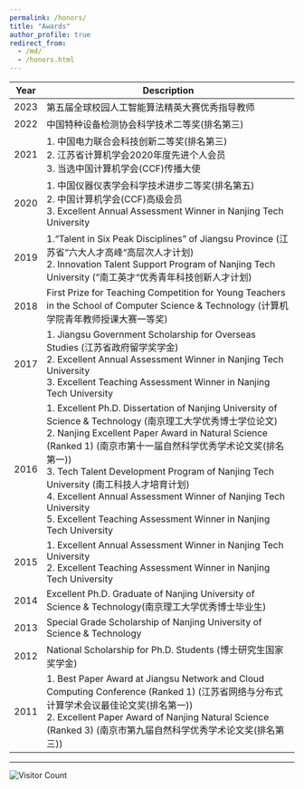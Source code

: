 ```yaml
---
permalink: /honors/
title: "Awards"
author_profile: true
redirect_from: 
  - /md/
  - /honors.html
---
```



| Year | **Description**                                              |
| ---- | ------------------------------------------------------------ |
| 2023 | 第五届全球校园人工智能算法精英大赛优秀指导教师                |
| 2022 | 中国特种设备检测协会科学技术二等奖(排名第三)                 |
| 2021 | 1. 中国电力联合会科技创新二等奖(排名第三)<br/>2. 江苏省计算机学会2020年度先进个人会员<br/>3. 当选中国计算机学会(CCF)传播大使 |
| 2020 | 1. 中国仪器仪表学会科学技术进步二等奖(排名第五)<br/>2. 中国计算机学会(CCF)高级会员 <br/>3. Excellent Annual Assessment Winner in Nanjing Tech University |
| 2019 | 1.“Talent in Six Peak Disciplines” of Jiangsu Province (江苏省“六大人才高峰“高层次人才计划)<br/>2. Innovation Talent Support Program of Nanjing Tech University (”南工英才“优秀青年科技创新人才计划) |
| 2018 | First Prize for Teaching Competition for Young Teachers in the School of Computer Science & Technology (计算机学院青年教师授课大赛一等奖) |
| 2017 | 1. Jiangsu Government Scholarship for Overseas Studies (江苏省政府留学奖学金)<br/>2. Excellent Annual Assessment Winner in Nanjing Tech University<br/>3. Excellent Teaching Assessment Winner in Nanjing Tech University |
| 2016 | 1. Excellent Ph.D. Dissertation of Nanjing University of Science & Technology (南京理工大学优秀博士学位论文)<br/>2. Nanjing Excellent Paper Award in Natural Science (Ranked 1) (南京市第十一届自然科学优秀学术论文奖(排名第一))<br/>3. Tech Talent Development Program of Nanjing Tech University (南工科技人才培育计划)<br/>4. Excellent Annual Assessment Winner of Nanjing Tech University<br/>5. Excellent Teaching Assessment Winner in Nanjing Tech University |
| 2015 | 1. Excellent Annual Assessment Winner in Nanjing Tech University<br/>2. Excellent Teaching Assessment Winner in Nanjing Tech University |
| 2014 | Excellent Ph.D. Graduate of Nanjing University of Science & Technology(南京理工大学优秀博士毕业生) |
| 2013 | Special Grade Scholarship of Nanjing University of Science & Technology |
| 2012 | National Scholarship for Ph.D. Students (博士研究生国家奖学金) |
| 2011 | 1. Best Paper Award at Jiangsu Network and Cloud Computing Conference (Ranked 1) (江苏省网络与分布式计算学术会议最佳论文奖(排名第一))<br/>2. Excellent Paper Award of Nanjing Natural Science (Ranked 3) (南京市第九届自然科学优秀学术论文奖(排名第三)) |

****
![Visitor Count](https://profile-counter.glitch.me/shen-hang/count.svg)